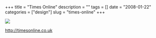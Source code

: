 +++
title = "Times Online"
description = ""
tags = []
date = "2008-01-22"
categories = ["design"]
slug = "times-online"
+++


 

  <div id="screens-thumbs" class="clearfix">
    <div class="txt-center" id="design-submission"><a href="http://timesonline.co.uk/"><img id='bluga-thumbnail-1110' class='bluga-thumbnail large' src='http://media.konigi.com/bluga/
wt47f2820bf2b1b_0.jpg'/></a></div>  
  </div>   
<p><a href="http://timesonline.co.uk/">http://timesonline.co.uk</a></p>




